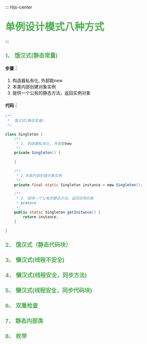 ::: hljs-center

## <font color=#4CAF50 size=6>单例设计模式八种方式</font>

:::

 ### <font color=#4CAF50 size=4>1、 饿汉式(静态常量) </font>
 #### 步骤：
1. 构造器私有化, 外部能new
2. 本类内部创建对象实例
3. 提供一个公有的静态方法，返回实例对象
 #### 代码：
```java
/**	 
 *  饿汉式(静态变量)
 */

class Singleton {
	/**
	 * 1. 构造器私有化, 外部能new
	 */
	private Singleton() {
		
	}

	/**
	 * 2.本类内部创建对象实例
	 */
	private final static Singleton instance = new Singleton();

	/**
	 * 3. 提供一个公有的静态方法，返回实例对象
	 * @return
	 */
	public static Singleton getInstance() {
		return instance;
	}
	
}
```
 ### <font color=#4CAF50 size=4>2、 饿汉式（静态代码块）</font>


 ### <font color=#4CAF50 size=4>3、 懒汉式(线程不安全) </font>

 ### <font color=#4CAF50 size=4>4、 懒汉式(线程安全，同步方法) </font>

 ### <font color=#4CAF50 size=4>5、 懒汉式(线程安全，同步代码块) </font>

 ### <font color=#4CAF50 size=4>6、 双重检查 </font>

 ### <font color=#4CAF50 size=4>7、 静态内部类 </font>

 ### <font color=#4CAF50 size=4>8、 枚举  </font>

